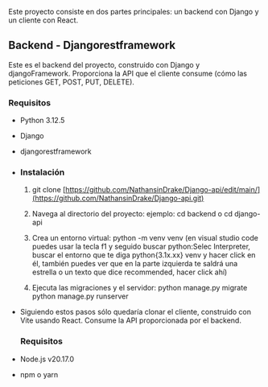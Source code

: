 Este proyecto consiste en dos partes principales: un backend con Django y un cliente con React.

## Backend - Djangorestframework

Este es el backend del proyecto, construido con Django y djangoFramework. Proporciona la API que el cliente consume (cómo las peticiones GET, POST, PUT, DELETE).

### Requisitos

- Python 3.12.5
- Django
- djangorestframework

- ### Instalación

   1) git clone [https://github.com/NathansinDrake/Django-api/edit/main/](https://github.com/NathansinDrake/Django-api.git)

   2) Navega al directorio del proyecto:
     ejemplo: cd backend o cd django-api

   3) Crea un entorno virtual:
      python -m venv venv (en visual studio code puedes usar la tecla f1 y seguido buscar python:Selec Interpreter, buscar el entorno que te diga python{3.1x.xx} venv y hacer
      click en él, también puedes ver que en la parte izquierda te saldrá una estrella o un texto que dice recommended, hacer click ahí)

   4) Ejecuta las migraciones y el servidor:
      python manage.py migrate
      python manage.py runserver

- Siguiendo estos pasos sólo quedaría clonar el cliente, construido con Vite usando React. Consume la API proporcionada por el backend.

  ### Requisitos

- Node.js v20.17.0
- npm o yarn  

  
